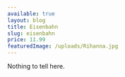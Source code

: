 ```yaml
---
available: true
layout: blog
title: Eisenbahn
slug: eisenbahn
price: 11.99
featuredImage: /uploads/Rihanna.jpg
---
```

Nothing to tell here.
